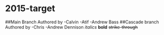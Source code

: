 # 2015-target
##Main Branch 
Authored by 
-Calvin
-Atif
-Andrew Bass
##Cascade branch 
Authored by 
-Chris
-Andrew Dennison
*italics* 
**bold**
 ~~strike-through~~
